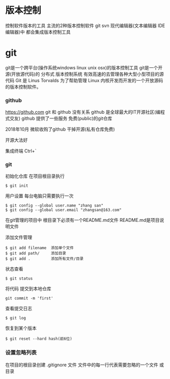 # 版本控制
控制软件版本的工具
主流的2种版本控制软件 git svn
现代编辑器(文本编辑器 IDE编辑器)中  都会集成版本控制工具

# git
git是一个跨平台(操作系统windows linux unix osx)的版本控制工具
git是一个开源(开放源代码)的 分布式 版本控制系统 有效高速的去管理各种大型小型项目的源代码
Git 是 Linus Torvalds 为了帮助管理 Linux 内核开发而开发的一个开放源码的版本控制软件。

### github
https://github.com
git 和 github 没有关系
github 是全球最大的IT开源社区(编程式交友) 
github 提供了一些服务 免费(public)的git仓库

2018年10月 微软收购了github 干掉开源(私有仓库免费)

开源大法好


集成终端 Ctrl+`

### git
初始化仓库
在项目根目录执行
```
$ git init
```

用户设置  每台电脑只需要执行一次
```
$ git config --global user.name "zhang san"
$ git config --global user.email "zhangsan@163.com"
```

在git管理的项目中 根目录下必须有一个README.md文件
README.md是项目说明文件

添加文件管理
``` 
$ git add filename  添加单个文件
$ git add path/     添加目录
$ git add .         添加所有文件/目录
```

状态查看
```
$ git status
```

将代码 提交到本地仓库
```
git commit -m 'first'
```

查看提交日志
```
$ git log
```

恢复到某个版本
```
$ git reset --hard hash(前6位)
```



### 设置忽略列表
在项目的根目录创建 
.gitignore 文件
文件中的每一行代表需要忽略的一个文件 或 目录